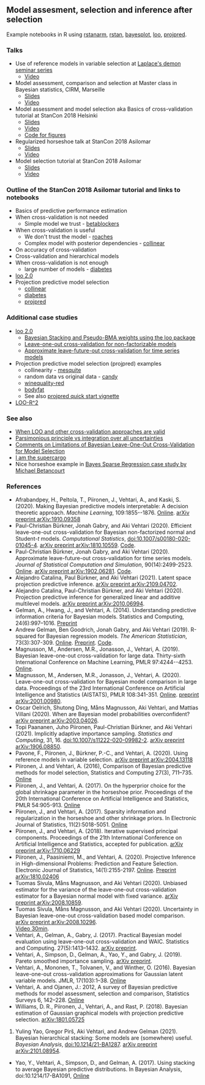 ## Model assesment, selection and inference after selection

Example notebooks in R using [rstanarm](https://cran.r-project.org/package=rstanarm), [rstan](https://cran.r-project.org/package=rstan), [bayesplot](https://cran.r-project.org/package=bayesplot), [loo](https://cran.r-project.org/package=loo), [projpred](https://cran.r-project.org/package=projpred). 

### Talks

* Use of reference models in variable selection at [Laplace's demon seminar series](https://ailab.criteo.com/laplaces-demon-bayesian-machine-learning-at-scale/)
  - [Video](https://www.youtube.com/watch?v=N0ce8J8slFY)
* Model assessment, comparison and selection at Master class in Bayesian statistics, CIRM, Marseille
  - [Slides](slides_model_assesment_selection.pdf)
  - [Video](https://library.cirm-math.fr/Record.htm?idlist=157&record=19285597124910037799)
* Model assessment and model selection aka Basics of cross-validation tutorial at StanCon 2018 Helsinki
  - [Slides](Vehtari_StanHEL_CV.pdf)
  - [Video](https://www.youtube.com/watch?v=hpr8pxqkCH8&t=0s&list=PLuwyh42iHquU4hUBQs20hkBsKSMrp6H0J&index=9)
  - [Code for figures](https://avehtari.github.io/modelselection/cv_basics.html)
* Regularized horseshoe talk at StanCon 2018 Asilomar
  - [Slides](regularizedhorseshoe_slides.pdf)
  - [Video](https://www.youtube.com/watch?v=umk7eOkt5k8)
* Model selection tutorial at StanCon 2018 Asilomar
  - [Slides](modelselection_tutorial_slides.pdf)
  - [Video](https://www.youtube.com/watch?v=FUROJM3u5HQ)

### Outline of the StanCon 2018 Asilomar tutorial and links to notebooks
* Basics of predictive performance estimation
* When cross-validation is not needed
  * Simple model we trust - [betablockers](https://avehtari.github.io/modelselection/betablockers.html)
* When cross-validation is useful
  * We don't trust the model - [roaches](https://avehtari.github.io/modelselection/roaches.html)
  * Complex model with posterior dependencies - [collinear](https://avehtari.github.io/modelselection/collinear.html)
* On accuracy of cross-validation
* Cross-validation and hierarchical models
* When cross-validation is not enough
  * large number of models - [diabetes](https://avehtari.github.io/modelselection/diabetes.html)
* [loo 2.0](http://mc-stan.org/loo/)
* Projection predictive model selection
  * [collinear](https://avehtari.github.io/modelselection/collinear.html)
  * [diabetes](https://avehtari.github.io/modelselection/diabetes.html)
  * [projpred](https://github.com/stan-dev/projpred)

### Additional case studies

* [loo 2.0](http://mc-stan.org/loo/)
  * [Bayesian Stacking and Pseudo-BMA weights using the loo package](http://mc-stan.org/loo/articles/loo2-weights.html)
  * [Leave-one-out cross-validation for non-factorizable models](http://mc-stan.org/loo/articles/loo2-non-factorizable.html)
  * [Approximate leave-future-out cross-validation for time series models](http://mc-stan.org/loo/articles/loo2-lfo.html)
* Projection predictive model selection (projpred) examples
  * collinearity - [mesquite](https://avehtari.github.io/modelselection/mesquite.html)
  * random data vs original data - [candy](https://avehtari.github.io/modelselection/candy.html)
  * [winequality-red](https://avehtari.github.io/modelselection/winequality-red.html)
  * [bodyfat](https://avehtari.github.io/modelselection/bodyfat.html)
  * See also [projpred quick start vignette](https://rawgit.com/stan-dev/projpred/master/vignettes/quickstart.html)
* [LOO-R^2](https://avehtari.github.io/bayes_R2/bayes_R2.html)

### See also
* [When LOO and other cross-validation approaches are valid](http://andrewgelman.com/2018/08/03/loo-cross-validation-approaches-valid/)
* [Parsimonious principle vs integration over all uncertainties](http://andrewgelman.com/2018/07/26/parsimonious-principle-vs-integration-uncertainties/)
* [Comments on Limitations of Bayesian Leave-One-Out Cross-Validation for Model Selection](http://andrewgelman.com/2018/06/05/comments-limitations-bayesian-leave-one-cross-validation-model-selection/)
* [I am the supercargo](http://andrewgelman.com/2018/06/21/i-am-the-supercargo/)
* Nice horseshoe example in [Bayes Sparse Regression case study by Michael Betancourt](https://betanalpha.github.io/assets/case_studies/bayes_sparse_regression.html)

### References

* Afrabandpey, H., Peltola, T., Piironen, J., Vehtari, A., and Kaski, S. (2020). Making Bayesian predictive models interpretable: A decision theoretic approach. *Machine Learning*, 109:1855--1876. [Online](https://doi.org/10.1007/s10994-020-05901-8). [arXiv preprint arXiv:1910.09358](https://arxiv.org/abs/1910.09358)
* Paul-Christian Bürkner, Jonah Gabry, and Aki Vehtari
   (2020). Efficient leave-one-out cross-validation for Bayesian
   non-factorized normal and Student-$t$ models. *Computational Statistics*,
   [doi\:10.1007/s00180-020-01045-4](https://doi.org/10.1007/s00180-020-01045-4).
   [arXiv preprint arXiv:1810.10559](https://arxiv.org/abs/1810.10559).
   [Code](https://mc-stan.org/loo/articles/loo2-non-factorizable.html).
* Paul-Christian Bürkner, Jonah Gabry, and Aki Vehtari
   (2020). Approximate leave-future-out cross-validation for time
   series models. *Journal of Statistical Computation and
   Simulation*, 90(14):2499-2523. [Online](https://doi.org/10.1080/00949655.2020.1783262). [arXiv preprint arXiv:1902.06281](https://arxiv.org/abs/1902.06281). [Code](https://mc-stan.org/loo/articles/loo2-lfo.htmll).
* Alejandro Catalina, Paul Bürkner, and Aki Vehtari (2021).
   Latent space projection predictive inference. 
   [arXiv preprint arXiv:2109.04702](https://arxiv.org/abs/2109.04702).
* Alejandro Catalina, Paul-Christian Bürkner, and Aki Vehtari
   (2020). Projection predictive inference for generalized linear and
   additive multilevel models. [arXiv preprint
   arXiv:2010.06994](https://arxiv.org/abs/2010.06994).
* Gelman, A., Hwang, J., and Vehtari, A. (2014). Understanding
  predictive information criteria for Bayesian models. Statistics and
  Computing, 24(6):997–1016.
  [Preprint](http://www.stat.columbia.edu/~gelman/research/published/waic_understand3.pdf)
* Andrew Gelman, Ben Goodrich, Jonah Gabry, and Aki Vehtari
   (2019). R-squared for Bayesian regression models. *The
   American Statistician*,
   73(3):307-309. [Online](https://doi.org/10.1080/00031305.2018.1549100).
   [Preprint](https://www.stat.columbia.edu/~gelman/research/unpublished/bayes_R2_v3.pdf).
   [Code](https://avehtari.github.io/bayes_R2/bayes_R2.html).
* Magnusson, M., Andersen, M.R., Jonasson, J., Vehtari, A. (2019). Bayesian leave-one-out
  cross-validation for large data. Thirty-sixth International Conference on Machine Learning,
  PMLR 97:4244--4253. [Online](http://proceedings.mlr.press/v97/magnusson19a.html).
* Magnusson, M., Andersen, M.R., Jonasson, J., Vehtari, A. (2020). Leave-one-out cross-validation for Bayesian model comparison in large data. Proceedings of the 23rd International Conference on Artificial Intelligence and Statistics (AISTATS), PMLR 108:341-351. [Online](http://proceedings.mlr.press/v108/magnusson20a.html). [preprint arXiv:2001.00980](https://arxiv.org/abs/2001.00980).
* Oscar Oelrich, Shutong Ding, Måns Magnusson, Aki Vehtari, and
   Mattias Villani (2020). When are Bayesian model probabilities
   overconfident? [arXiv preprint
   arXiv:2003.04026](https://arxiv.org/abs/2003.04026).
* Topi Paananen, Juho Piironen, Paul-Christian Bürkner, and Aki
   Vehtari (2021). Implicitly adaptive importance sampling.
   *Statistics and Computing*, 31, 16.
   [doi\:10.1007/s11222-020-09982-2](https://doi.org/10.1007/s11222-020-09982-2).
   [arXiv preprint arXiv:1906.08850](https://arxiv.org/abs/1906.08850).
* Pavone, F., Piironen, J., Bürkner, P.-C., and Vehtari, A. (2020). Using reference models in variable selection. [arXiv preprint arXiv:2004.13118](https://arxiv.org/abs/2004.13118)
* Piironen, J. and Vehtari, A. (2016), Comparison of Bayesian
  predictive methods for model selection, Statistics and Computing
  27(3), 711–735. [Online](https://doi.org/10.1007/s11222-016-9649-y)
* Piironen, J., and Vehtari, A. (2017). On the hyperprior choice for
  the global shrinkage parameter in the horseshoe prior. Proceedings
  of the 20th International Conference on Artificial Intelligence and
  Statistics, PMLR 54:905-913.
  [Online](http://proceedings.mlr.press/v54/piironen17a.html)
* Piironen, J., and Vehtari, A. (2017). Sparsity information and
  regularization in the horseshoe and other shrinkage priors. In
  Electronic Journal of Statistics, 11(2):5018-5051.
  [Online](https://projecteuclid.org/euclid.ejs/1513306866)
* Piironen, J., and Vehtari, A. (2018). Iterative supervised principal
  components. Proceedings of the 21th International Conference on
  Artificial Intelligence and Statistics, accepted for
  publication.
  [arXiv preprint arXiv:1710.06229](https://arxiv.org/abs/1710.06229)
* Piironen, J., Paasiniemi, M., and Vehtari, A. (2020). Projective
  Inference in High-dimensional Problems: Prediction and Feature
  Selection. Electronic Journal of Statistics, 14(1):2155-2197. [Online](https://doi.org/10.1214/20-EJS1711). [Preprint arXiv:1810.02406](https://arxiv.org/abs/arXiv:1810.02406)
* Tuomas Sivula, Måns Magnusson, and Aki Vehtari (2020). Unbiased
   estimator for the variance of the leave-one-out cross-validation
   estimator for a Bayesian normal model with fixed variance. [arXiv
   preprint arXiv:2008.10859](https://arxiv.org/abs/2008.10859).
* Tuomas Sivula, Måns Magnusson, and Aki Vehtari
   (2020). Uncertainty in Bayesian leave-one-out cross-validation
   based model comparison. [arXiv preprint
   arXiv:2008.10296](https://arxiv.org/abs/2008.10296).<br>
   [Video 30min](https://www.youtube.com/watch?v=vLx6lUlZ0fc).
* Vehtari, A., Gelman, A., Gabry, J. (2017). Practical Bayesian model
  evaluation using leave-one-out cross-validation and WAIC. Statistics
  and Computing.  27(5):1413–1432. [arXiv
  preprint](http://arxiv.org/abs/1507.04544).
* Vehtari, A., Simpson, D., Gelman, A., Yao, Y., and Gabry, J. (2019). Pareto smoothed
  importance sampling. [arXiv
  preprint](http://arxiv.org/abs/1507.02646).
* Vehtari, A., Mononen, T., Tolvanen, V., and Winther, O. (2016).
  Bayesian leave-one-out cross-validation approximations for Gaussian
  latent variable models. JMLR, 17(103):1–38.
  [Online](http://jmlr.org/papers/v17/14-540.html)
* Vehtari, A. and Ojanen, J.: 2012, A survey of Bayesian predictive
  methods for model assessment, selection and comparison, Statistics
  Surveys 6, 142–228. [Online](https://doi.org/10.1214/12-SS102)
* Williams, D. R., Piironen, J., Vehtari, A., and Rast,
  P. (2018). Bayesian estimation of Gaussian graphical models with
  projection predictive selection. [arXiv:1801.05725](https://arxiv.org/abs/1801.05725)
1. Yuling Yao, Gregor Pirš, Aki Vehtari, and Andrew Gelman (2021).
   Bayesian hierarchical stacking: Some models are (somewhere)
   useful. *Bayesian Analysis*,
   [doi\:10.1214/21-BA1287](https://doi.org/10.1214/21-BA1287).
   [arXiv preprint arXiv:2101.08954](https://arxiv.org/abs/2101.08954).
* Yao, Y., Vehtari, A., Simpson, D., and Gelman, A. (2017). Using
  stacking to average Bayesian predictive distributions. In Bayesian
  Analysis, doi:10.1214/17-BA1091,
  [Online](https://projecteuclid.org/euclid.ba/1516093227)
